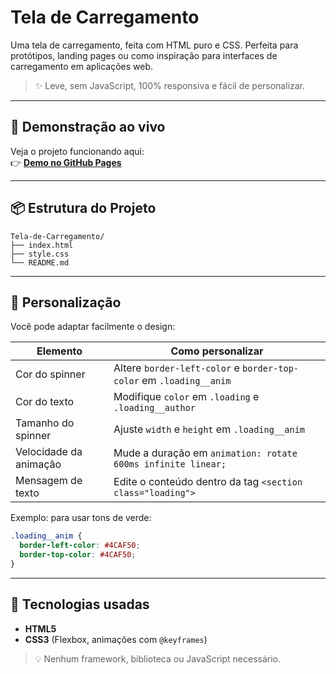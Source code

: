 # Tela de Carregamento

Uma tela de carregamento, feita com HTML puro e CSS. Perfeita para protótipos, landing pages ou como inspiração para interfaces de carregamento em aplicações web.

> ✨ Leve, sem JavaScript, 100% responsiva e fácil de personalizar.

---

## 🌟 Demonstração ao vivo

Veja o projeto funcionando aqui:  
👉 [**Demo no GitHub Pages**](https://maike-simoncini.github.io/Tela-de-Carregamento/)

---

## 📦 Estrutura do Projeto

```
Tela-de-Carregamento/
├── index.html
├── style.css
└── README.md
```

---

## 🎨 Personalização

Você pode adaptar facilmente o design:

| Elemento             | Como personalizar |
|----------------------|-------------------|
| Cor do spinner       | Altere `border-left-color` e `border-top-color` em `.loading__anim` |
| Cor do texto         | Modifique `color` em `.loading` e `.loading__author` |
| Tamanho do spinner   | Ajuste `width` e `height` em `.loading__anim` |
| Velocidade da animação | Mude a duração em `animation: rotate 600ms infinite linear;` |
| Mensagem de texto    | Edite o conteúdo dentro da tag `<section class="loading">` |

Exemplo: para usar tons de verde:

```css
.loading__anim {
  border-left-color: #4CAF50;
  border-top-color: #4CAF50;
}
```

---

## 🧩 Tecnologias usadas

- **HTML5**
- **CSS3** (Flexbox, animações com `@keyframes`)

> 💡 Nenhum framework, biblioteca ou JavaScript necessário.
